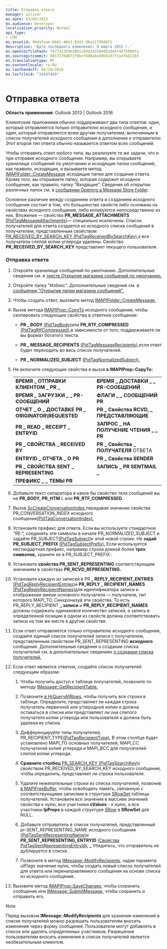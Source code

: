 ```yaml
---
title: Отправка ответа
manager: soliver
ms.date: 03/09/2015
ms.audience: Developer
localization_priority: Normal
api_type:
- COM
ms.assetid: 90dafeae-6b61-40e3-8341-d6a11799d0f2
description: 'Дата последнего изменения: 9 марта 2015 г.'
ms.openlocfilehash: f47741369b1091c0dd24358e063de8f4675000fa
ms.sourcegitcommit: 8657170d071f9bcf680aba50b9c07f2a4fb82283
ms.translationtype: MT
ms.contentlocale: ru-RU
ms.lasthandoff: 04/28/2019
ms.locfileid: "33437450"
---
```

# <a name="sending-a-reply"></a>Отправка ответа

**Область применения**: Outlook 2013 | Outlook 2016 
  
Клиентские приложения обычно поддерживают два типа ответов: один, который отправляется только отправителю исходного сообщения, и один, который отправляется всем другим получателям, включенным в список получателей исходного сообщения в дополнение к отправителю. Этот второй тип ответа обычно называется ответом всех сообщений.
  
Чтобы отправить ответ любого типа, вы реализуете те же задачи, что и при отправке исходного сообщения. Например, вы открываете хранилище сообщений по умолчанию и исходящие папки сообщений, как правило, исходящие, и вызываете метод [IMAPIFolder::CreateMessage](imapifolder-createmessage.md) исходящие папки для создания ответа. Кроме того, вы открываете папку, которая содержит исходное сообщение, как правило, папку "Входящие". Сведения об открытии различных папок см. в [сообщении Opening a Message Store Folder](opening-a-message-store-folder.md).
  
Основное различие между созданием ответа и созданием исходного сообщения состоит в том, что большинство свойств либо основаны на свойствах исходного сообщения, либо копируются непосредственно из них. Вложения — свойство **PR_MESSAGE_ATTACHMENTS** [(PidTagMessageAttachments)](pidtagmessageattachments-canonical-property.md)— специально исключены. Список получателей для ответа создается из исходного списка сообщений **с** получателем, представленным свойством [PR_RECEIVED_BY_SEARCH_KEY (PidTagReceivedBySearchKey),](pidtagreceivedbysearchkey-canonical-property.md)а все получатели слепой копии углерода удалены. Свойство **PR_RECEIVED_BY_SEARCH_KEY** представляет текущего пользователя. 
  
### <a name="to-send-a-reply"></a>Отправка ответа
  
1. Откройте хранилище сообщений по умолчанию. Дополнительные сведения см. в [тексте Открытие магазина сообщений по умолчанию.](opening-the-default-message-store.md)
    
2. Откройте папку "Избокс". Дополнительные сведения см. в [сообщении "Открытие папки магазина сообщений".](opening-a-message-store-folder.md)
    
3. Чтобы создать ответ, вызовите метод [IMAPIFolder::CreateMessage.](imapifolder-createmessage.md) 
    
4. Вызов метода [IMAPIProp::CopyTo](imapiprop-copyto.md) исходного сообщения, чтобы скопировать следующие свойства в ответное сообщение: 
    
   - **PR \_ BODY** [(PidTagBody)](pidtagbody-canonical-property.md)или **PR_RTF_COMPRESSED** [(PidTagRtfCompressed),](pidtagrtfcompressed-canonical-property.md)в зависимости от того, поддерживаете ли вы формат богатого текста.
    
   - **PR \_ MESSAGE_RECIPIENTS** [(PidTagMessageRecipients),](pidtagmessagerecipients-canonical-property.md)если ответ будет переходить во весь список получателей.
    
   - **PR \_ NORMALIZED_SUBJECT** [(PidTagNormalizedSubject).](pidtagnormalizedsubject-canonical-property.md)
    
5. Не включите следующие свойства в вызов **в IMAPIProp::CopyTo:**
    
    |||
    |:-----|:-----|
    |**ВРЕМЯ \_ ОТПРАВКИ КЛИЕНТОМ \_ PR \_** <br/> |**ВРЕМЯ \_ ДОСТАВКИ \_ \_ PR-СООБЩЕНИЙ** <br/> |
    |**ВРЕМЯ \_ ЗАГРУЗКИ \_ \_ PR-СООБЩЕНИЙ** <br/> |**ФЛАГИ \_ \_ СООБЩЕНИЙ PR** <br/> |
    |**ОТЧЕТ \_ О \_ ДОСТАВКЕ PR \_ ORIGINATOR\REQUESTED** <br/> |**PR \_ Свойства RCVD, \_ ПРЕДСТАВЛЯЮЩИЕ**  <br/> |
    |**PR \_ READ \_ RECEIPT \_ ENTRYID** <br/> |**ЗАПРОС \_ НА ПОЛУЧЕНИЕ ЧТЕНИЯ \_ \_ PR** <br/> |
    |**PR \_ СВОЙСТВА \_ RECEIVED BY**  <br/> |**PR \_ Свойства \_ ПОЛУЧАТЕЛЯ** ОТВЕТА  <br/> |
    |**ENTRYID \_ ОТЧЕТА \_ О PR** <br/> |**PR \_ Свойства SENDER**  <br/> |
    |**PR \_ СВОЙСТВА SENT \_ REPRESENTING**  <br/> |**ЗАПИСЬ \_ PR SENTMAIL \_** <br/> |
    |**ПРЕФИКС \_ \_ ТЕМЫ PR** <br/> | <br/> |
   
6. Добавьте текст сепаратора в какое бы свойство тела сообщений вы не **PR_BODY,** **PR_HTM** L или **PR_RTF_COMPRESSED**.
    
7. Вызов [ScCreateConversationIndex,](sccreateconversationindex.md)передавая значение свойства PR_CONVERSATION_INDEX  исходного сообщения[(PidTagConversationIndex).](pidtagconversationindex-canonical-property.md)
    
8. Установите префикс для ответа. Если вы используете стандартное "RE:", соединять  эти символы в  начале PR_NORMALIZED_SUBJECT и задайте PR_SUBJECT[(PidTagSubject)](pidtagsubject-canonical-property.md)к этой новой строке. Не **задай PR_SUBJECT_PREFIX** [(PidTagSubjectPrefix).](pidtagsubjectprefix-canonical-property.md) Если используется нестандартная префикс, например строка длиной более **трех символов,** храните ее в PR_SUBJECT_PREFIX . 
    
9. Установите **свойства PR_SENT_REPRESENTING** соответствующим значениям в свойствах **PR_RCVD_REPRESENTING.** 
    
10. Установите каждую из записей в PR **\_ REPLY_RECIPIENT_ENTRIES** [(PidTagReplyRecipientEntries)](pidtagreplyrecipiententries-canonical-property.md)и **PR_REPLY \_ RECIPIENT_NAMES** [(PidTagReplyRecipientNames)](pidtagreplyrecipientnames-canonical-property.md)для идентификатора записи и отображения имени основного получателя — получателя, тип которого MAPI_TO. Синхронизуй эти свойства. То есть PR_REPLY_RECIPIENT **\_ записи** и **PR_REPLY_RECIPIENT_NAMES** должны содержать одинаковое количество записей, а запись в определенной позиции в одном из свойств должна соответствовать записи на том же месте в другом свойстве. 
    
11. Если ответ отправляется только отправителю исходного сообщения, создайте единый список получателей записи с получателем, представленным свойством PR_SENT_REPRESENTING **исходного** сообщения. Дополнительные сведения о создании списка получателей см. в дополнительных сведениях [о создании списка получателей.](creating-a-recipient-list.md)
    
12. Если ответ является ответом, создайте список получателей следующим образом:
    
    1. Чтобы получить доступ к таблице получателей, позвоните по методу [IMessage::GetRecipientTable.](imessage-getrecipienttable.md) 
        
    2. Позвоните [в HrQueryAllRows,](hrqueryallrows.md) чтобы получить все строки в таблице. Определите, представляет ли каждая строка получатель первичной или углеродной копии и должна оставаться в списке или представляет ли она слепого получателя копии углерода или пользователя и должна быть удалена из списка. 
        
    3. Дифференцируйте типы  получателей, PR_RECIPIENT_TYPE[(PidTagRecipientType).](pidtagrecipienttype-canonical-property.md) В этом столбце будет установлено MAPI_TO основных получателей, MAPI_CC получателей копий углерода и MAPI_BCC для получателей слепой копии углерода. 
        
    4. **Сравните столбец** [PR_SEARCH_KEY (PidTagSearchKey)](pidtagsearchkey-canonical-property.md)с свойством PR_RECEIVED_BY_SEARCH_KEY исходного сообщения, чтобы определить, представляет ли строка пользователя.  
        
    5. Удалите нежелательные строки из списка получателей, позвонив [в MAPIFreeBuffer,](mapifreebuffer.md) чтобы освободить память, связанную с соответствующими записями в структуре [SRowSet](srowset.md) таблицы получателей. Установите все значения в массиве значений свойства к нулю, все участники **cValues** - к нулю, а все участники **lpProps** в каждой структуре [SRow](srow.md) в **SRowSet** для NULL. 
        
    6. Добавьте отправитель в список получателей, представленный pr-SENT_REPRESENTING_NAME исходного сообщения [(PidTagSentRepresentingName)](pidtagsentrepresentingname-canonical-property.md)и **PR_SENT_REPRESENTING_ENTRYID** [(Свойства PidTagSentRepresentingEntryId).](pidtagsentrepresentingentryid-canonical-property.md) **\_** Убедитесь, что отправитель не дублируется в списке.
        
    7. Позвоните в метод [IMessage::ModifyRecipients,](imessage-modifyrecipients.md) задав параметр  _ulFlags_ значение нулю, чтобы создать новый список получателей для ответа или перенаправляемого сообщения на основе списка из исходного сообщения. 
    
13. Вызовите метод [IMAPIProp::SaveChanges,](imapiprop-savechanges.md) чтобы сохранить сообщение или [IMessage::SubmitMessage,](imessage-submitmessage.md) чтобы сохранить и отправить его. 
    
> [!NOTE]
> Перед вызовом **IMessage::ModifyRecipients** для хранения изменений в списке получателей можно разрешить пользователям вносить изменения через форму сообщения. Пользователи могут добавлять в список или удалять определенных участников. Разрешение пользователям вносить изменения в список получателей является необязательным клиентом. 
  

